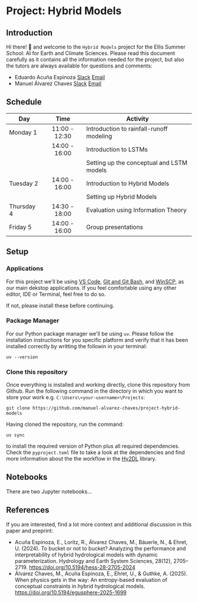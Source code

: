 # Project: Hybrid Models

## Introduction

Hi there! 👋 and welcome to the `Hybrid Models` project for the Ellis Summer School: AI for Earth and Climate Sciences. Please read this document carefully as it contains all the information needed for the project, but also the tutors are always available for questions and comments:

* Eduardo Acuña Espinoza [Slack](https://summerschoole-zpc5814.slack.com/archives/D09C5AQSZ0W) [Email](eduardo.espinoza@kit.edu)
* Manuel Álvarez Chaves  [Slack](https://summerschoole-zpc5814.slack.com/archives/D097A6MQJ13) [Email](manuel.alvarez-chaves@simtech.uni-stuttgart.de)

## Schedule

| Day        |      Time     | Activity                                   |
|------------|:-------------:|--------------------------------------------|
| Monday 1   | 11:00 - 12:30 | Introduction to rainfall-runoff modeling   |
|            | 14:00 - 16:00 | Introduction to LSTMs                      |
|            |               | Setting up the conceptual and LSTM models  |
| Tuesday 2  | 14:00 - 16:00 | Introduction to Hybrid Models              |
|            |               | Setting up Hybrid Models                   |
| Thursday 4 | 14:30 - 18:00 | Evaluation using Information Theory        |
| Friday 5   | 14:00 - 16:00 | Group presentations                        |


## Setup

### Applications

For this project we'll be using [VS Code](https://code.visualstudio.com/download), [Git and Git Bash](https://git-scm.com/downloads), and [WinSCP](https://winscp.net/eng/download.php), as our main dekstop applications. If you feel comfortable using any other editor, IDE or Terminal, feel free to do so.

If not, please install these before continuing.

### Package Manager

For our Python package manager we'll be using `uv`. Please follow the installation instructions for you specific platform and verify that it has been installed correctly by writting the followin in your terminal:

```console
uv --version
```

### Clone this repository
Once everything is installed and working directly, clone this repository from Github. Run the following command in the directory in which you want to store your work e.g. `C:\Users\<your-username>\Projects`:

```console
git clone https://github.com/manuel-alvarez-chaves/project-hybrid-models
```

Having cloned the repository, run the command:

```console
uv sync
```

to install the required version of Python plus all required dependencies. Check the `pyproject.toml` file to take a look at the dependencies and find more information about the the workflow in the [Hy2DL](https://github.com/eduardoAcunaEspinoza/Hy2DL) library.

## Notebooks

There are two Jupyter notebooks...

## References

If you are interested, find a lot more context and additional discussion in this paper and preprint:

* Acuña Espinoza, E., Loritz, R., Álvarez Chaves, M., Bäuerle, N., & Ehret, U. (2024). To bucket or not to bucket? Analyzing the performance and interpretability of hybrid hydrological models with dynamic parameterization. Hydrology and Earth System Sciences, 28(12), 2705–2719. https://doi.org/10.5194/hess-28-2705-2024
* Álvarez Chaves, M., Acuña Espinoza, E., Ehret, U., & Guthke, A. (2025). When physics gets in the way: An entropy-based evaluation of conceptual constraints in hybrid hydrological models. https://doi.org/10.5194/egusphere-2025-1699 

